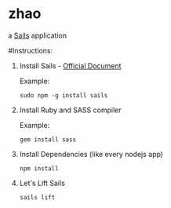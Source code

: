 # zhao

a [Sails](http://sailsjs.org) application


#Instructions:

1. Install Sails - [Official Document](http://sailsjs.org/get-started)

	Example:
	
	```
	sudo npm -g install sails
	```

1. Install Ruby and SASS compiler

	Example:
	
	```
	gem install sass
	```
	
1. Install Dependencies (like every nodejs app)

	```
	npm install
	```
	
1. Let's Lift Sails

	```
	sails lift
	```